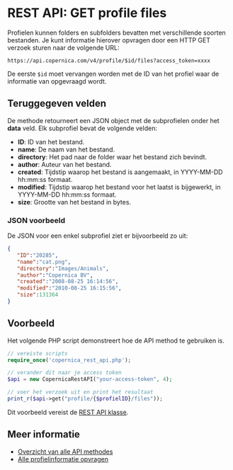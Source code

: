 # REST API: GET profile files

Profielen kunnen folders en subfolders bevatten met verschillende soorten bestanden. 
Je kunt informatie hierover opvragen door een HTTP GET verzoek sturen naar de volgende URL:

`https://api.copernica.com/v4/profile/$id/files?access_token=xxxx`

De eerste `$id` moet vervangen worden met de ID van het profiel waar de 
informatie van opgevraagd wordt.

## Teruggegeven velden

De methode retourneert een JSON object met de subprofielen onder het **data**
veld. Elk subprofiel bevat de volgende velden:

* **ID**: ID van het bestand.
* **name**: De naam van het bestand.
* **directory**: Het pad naar de folder waar het bestand zich bevindt.
* **author**: Auteur van het bestand.
* **created**: Tijdstip waarop het bestand is aangemaakt, in YYYY-MM-DD hh:mm:ss formaat.
* **modified**: Tijdstip waarop het bestand voor het laatst is bijgewerkt, in YYYY-MM-DD hh:mm:ss formaat.
* **size**: Grootte van het bestand in bytes.

### JSON voorbeeld

De JSON voor een enkel subprofiel ziet er bijvoorbeeld zo uit:

```json
{  
   "ID":"20285",
   "name":"cat.png",
   "directory":"Images/Animals",
   "author":"Copernica BV",
   "created":"2008-08-25 16:14:56",
   "modified":"2010-08-25 16:15:56",
   "size":131364
}
```

## Voorbeeld

Het volgende PHP script demonstreert hoe de API method te gebruiken is.

```php
// vereiste scripts
require_once('copernica_rest_api.php');

// verander dit naar je access token
$api = new CopernicaRestAPI("your-access-token", 4);

// voer het verzoek uit en print het resultaat
print_r($api->get("profile/{$profielID}/files"));
```

Dit voorbeeld vereist de [REST API klasse](rest-php).

## Meer informatie

- [Overzicht van alle API methodes](rest-api)
- [Alle profielinformatie opvragen](rest-get-profile)

